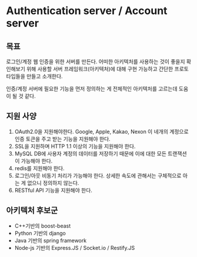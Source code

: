 # Authentication server / Account server

## 목표

로그인/계정 웹 인증을 위한 서버를 만든다. 어떠한 아키텍처를 사용하는 것이 좋을지 확인해보기 위해 사용할 서버 프레임워크(아키텍처)에 대해 구현 가능하고 간단한 프로토타입들을 만들고 소개한다.

인증/계정 서버에 필요한 기능을 먼저 정의하는 게 전체적인 아키텍처를 고르는데 도움이 될 것 같다.



## 지원 사양

1. OAuth2.0을 지원해야한다. Google, Apple, Kakao, Nexon 이 네개의 계정으로 인증 토큰을 주고 받는 기능을 지원해야 한다.
2. SSL을 지원하며 HTTP 1.1 이상의 기능을 지원해야 한다.
3. MySQL DB에 사용자 계정의 데이터를 저장하기 때문에 이에 대한 모든 트랜잭션이 가능해야 한다.
4. redis를 지원해야 한다.
5. 로그인/아웃 비동기 처리가 가능해야 한다. 상세한 속도에 관해서는 구체적으로 아는 게 없으니 정의하지 않는다.
6. RESTful API 기능을 지원해야 한다.



## 아키텍처 후보군

- C++기반의 boost-beast
- Python 기반의 django
- Java 기반의 spring framework
- Node-js 기반의 Express.JS / Socket.io / Restify.JS
